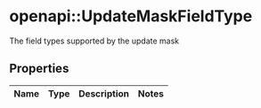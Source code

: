# openapi::UpdateMaskFieldType

The field types supported by the update mask

## Properties
Name | Type | Description | Notes
------------ | ------------- | ------------- | -------------


